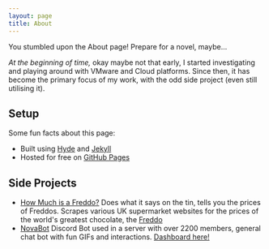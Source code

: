 ```yaml
---
layout: page
title: About
---
```


<p class="message">
  You stumbled upon the About page! Prepare for a novel, maybe...
</p>

*At the beginning of time,* okay maybe not that early, I started investigating and playing around with VMware and Cloud platforms. Since then, it has become the primary focus of my work, with the odd side project (even still utilising it).


## Setup

Some fun facts about this page:

* Built using [Hyde](https://github.com/poole/hyde) and [Jekyll](http://jekyllrb.com)
* Hosted for free on [GitHub Pages](https://pages.github.com)



## Side Projects

* [How Much is a Freddo?](https://github.com/MorganFellDEV/HowMuchIsAFreddo)
Does what it says on the tin, tells you the prices of Freddos. Scrapes various UK supermarket websites for the prices of the world's greatest chocolate, the [Freddo](https://en.wikipedia.org/wiki/Freddo)
* [NovaBot](https://github.com/morganfelldev/moogdc/)
Discord Bot used in a server with over 2200 members, general chat bot with fun GIFs and interactions. [Dashboard here!](https://cloud.moorgaan.dev)

